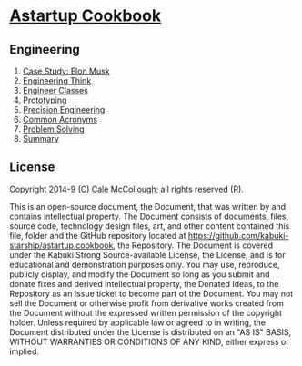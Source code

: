 # [Astartup Cookbook](../readme.md)

## Engineering

1. [Case Study: Elon Musk](./case_study.md)
1. [Engineering Think](./engineering_think.md)
1. [Engineer Classes](./engineer_classes.md)
1. [Prototyping](./prototyping.md)
1. [Precision Engineering](./precision_engineering.md)
1. [Common Acronyms](./common_acronyms.md)
1. [Problem Solving](./problem_solving.md)
1. [Summary](./summary.md)

## License

Copyright 2014-9 (C) [Cale McCollough](https://calemccollough.github.io); all rights reserved (R).

This is an open-source document, the Document, that was written by and contains intellectual property. The Document consists of documents, files, source code, technology design files, art, and other content contained this file, folder and the GitHub repository located at <https://github.com/kabuki-starship/astartup.cookbook>, the Repository. The Document is covered under the Kabuki Strong Source-available License, the License, and is for educational and demonstration purposes only. You may use, reproduce, publicly display, and modify the Document so long as you submit and donate fixes and derived intellectual property, the Donated Ideas, to the Repository as an Issue ticket to become part of the Document. You may not sell the Document or otherwise profit from derivative works created from the Document without the expressed written permission of the copyright holder. Unless required by applicable law or agreed to in writing, the Document distributed under the License is distributed on an "AS IS" BASIS, WITHOUT WARRANTIES OR CONDITIONS OF ANY KIND, either express or implied.
